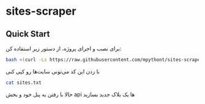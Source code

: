 # sites-scraper

## Quick Start

برای نصب و اجرای پروژه، از دستور زیر استفاده کن:

```bash
bash <(curl -Ls https://raw.githubusercontent.com/mpythont/sites-scraper/refs/heads/main/install.sh)
```

با زدن این کد می‌تونی سایت‌ها رو کپی کنی
```bash
cat sites.txt
```

حالا با رفتن به پنل خود و بخش api ها یک بلاک جدبد بسازید
